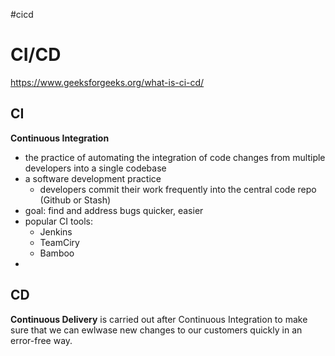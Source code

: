 
#cicd

# CI/CD
https://www.geeksforgeeks.org/what-is-ci-cd/


## CI
**Continuous Integration** 
- the practice of automating the integration of code changes from multiple developers into a single codebase
- a software development practice
	- developers commit their work frequently into the central code repo (Github or Stash)
- goal: find and address bugs quicker, easier
- popular CI tools:
	- Jenkins
	- TeamCiry
	- Bamboo
- 


## CD
**Continuous Delivery** is carried out after Continuous Integration to make sure that we can ewlwase new changes to our customers quickly in an error-free way.





